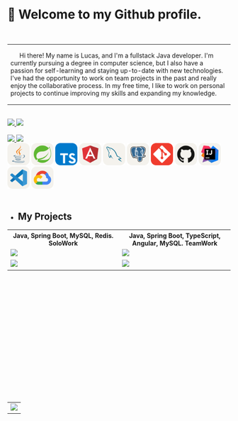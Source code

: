# 👋 Welcome to my Github profile.
<br>
<table>
  <tbody>
    <tr>
      <td align="left" width="60%">
         <p style="text-indent: 20px;">Hi there! My name is Lucas, and I'm a fullstack Java developer. I'm currently pursuing a degree in computer science, but I also have a passion for self-learning and staying up-to-date with new technologies. I've had the opportunity to work on team projects in the past and really enjoy the collaborative process. In my free time, I like to work on personal projects to continue improving my skills and expanding my knowledge.</p>
   </tr>
  </tbody>
</table>

<br>
<div>
<a href="https://github.com/luccasoliva">
<img height="180em" src="https://github-stats-lucca.vercel.app/api/top-langs/?username=luccasoliva&layout=compact&theme=tokyonight&langs_count=5"/>
<img height="180em" src="https://github-stats-lucca.vercel.app/api?username=luccasoliva&theme=tokyonight&show_icons=true"/>
</div>
<br>


<a href="mailto: lucas.oliveirab0531@gmail.com" target="_blank">
  <img src="https://img.shields.io/badge/-gmail-red?style=for-the-badge&logo=gmail&logoColor=white">
</a>
 <a href="https://www.linkedin.com/in/lucas-p-oliveira/" target="_blank">
  <img src="https://img.shields.io/badge/-linkedin-blue?style=for-the-badge&logo=linkedin&logoColor=white">
</a>
<br>

<div>
   <img height="50" src="https://raw.githubusercontent.com/tandpfun/skill-icons/d1c752b99bb25a0e5aa363bae1db2809173ee966/icons/Java-Light.svg" alt="Java" title="Java" />
 <img height="50" src="https://raw.githubusercontent.com/tandpfun/skill-icons/d1c752b99bb25a0e5aa363bae1db2809173ee966/icons/Spring-Light.svg" alt="Spring" title="Spring" />
   <img height="50" src="https://raw.githubusercontent.com/tandpfun/skill-icons/d1c752b99bb25a0e5aa363bae1db2809173ee966/icons/TypeScript.svg" alt="TypeScript" title="TypeScript" />
 <img height="50" src="https://raw.githubusercontent.com/tandpfun/skill-icons/d1c752b99bb25a0e5aa363bae1db2809173ee966/icons/Angular-Light.svg" alt="Angular" title="Angular" />
  <img height="50" src="https://raw.githubusercontent.com/tandpfun/skill-icons/d1c752b99bb25a0e5aa363bae1db2809173ee966/icons/MySQL-Light.svg" alt="MySQL" title="MySQL" />
  <img height="50" src="https://raw.githubusercontent.com/tandpfun/skill-icons/d1c752b99bb25a0e5aa363bae1db2809173ee966/icons/PostgreSQL-Light.svg" alt="Postgresql" title="Postgresql" />
 <img height="50" src="https://raw.githubusercontent.com/tandpfun/skill-icons/d1c752b99bb25a0e5aa363bae1db2809173ee966/icons/Git.svg" alt="Git" title="Git" />
 <img height="50" src="https://raw.githubusercontent.com/tandpfun/skill-icons/d1c752b99bb25a0e5aa363bae1db2809173ee966/icons/Github-Light.svg" alt="GitHub" title="GitHub" />
 <img height="50" src="https://raw.githubusercontent.com/tandpfun/skill-icons/d1c752b99bb25a0e5aa363bae1db2809173ee966/icons/Idea-Light.svg" alt="Intellij" title="Intellij" />
 <img height="50" src="https://raw.githubusercontent.com/tandpfun/skill-icons/d1c752b99bb25a0e5aa363bae1db2809173ee966/icons/VSCode-Light.svg" alt="Visual Studio Code" title="Visual Studio Code" />
<img height="50" src="https://raw.githubusercontent.com/tandpfun/skill-icons/d1c752b99bb25a0e5aa363bae1db2809173ee966/icons/GCP-Light.svg" alt="GCP" title="GCP" />

</div>
<br>


- ## **My Projects**

<table height="310px">
  <tbody>
    <tr>
      <th align="center" width="50%"> Java, Spring Boot, MySQL, Redis. SoloWork </th>
      <th align="center"width="50%"> Java, Spring Boot, TypeScript, Angular, MySQL. TeamWork</th>
    </tr>
    <tr>
      <td>
         <a href="https://github.com/luccasoliva/business-partner-front"><img src="https://github-readme-stats.vercel.app/api/pin/?username=luccasoliva&repo=business-partner-front&theme=github_dark"></a>
      </td>
      <td>
         <a href="https://github.com/luccasoliva/e-commerce-front-"><img src="https://github-readme-stats.vercel.app/api/pin/?username=luccasoliva&repo=e-commerce-front-&theme=github_dark"></a>
      </td>
   </tr>
   <tr>
      <td>
           <a href="https://github.com/luccasoliva/business-partner-back"><img src="https://github-readme-stats.vercel.app/api/pin/?username=luccasoliva&repo=business-partner-back&theme=github_dark"></a>
      </td>
      <td>
         <a href="https://github.com/luccasoliva/e-commerce-back-"><img src="https://github-readme-stats.vercel.app/api/pin/?username=luccasoliva&repo=e-commerce-back-&theme=github_dark"></a>
      </td>
    </tr>
  </tbody>
</table>

<br>


  <br>

  
<br>
<div>
  <table align="center">
  <tbody>
    <tr>
      <td>
         <img src="https://raw.githubusercontent.com/BrunnerLivio/brunnerlivio/28da8fc8ac65a9e5f7179dbbd67e6cdbfdf2bb76/images/marquee.svg"/>
      </td>
   </tr>
    
  </tbody>
</table>
<div>

<br>
<br>
